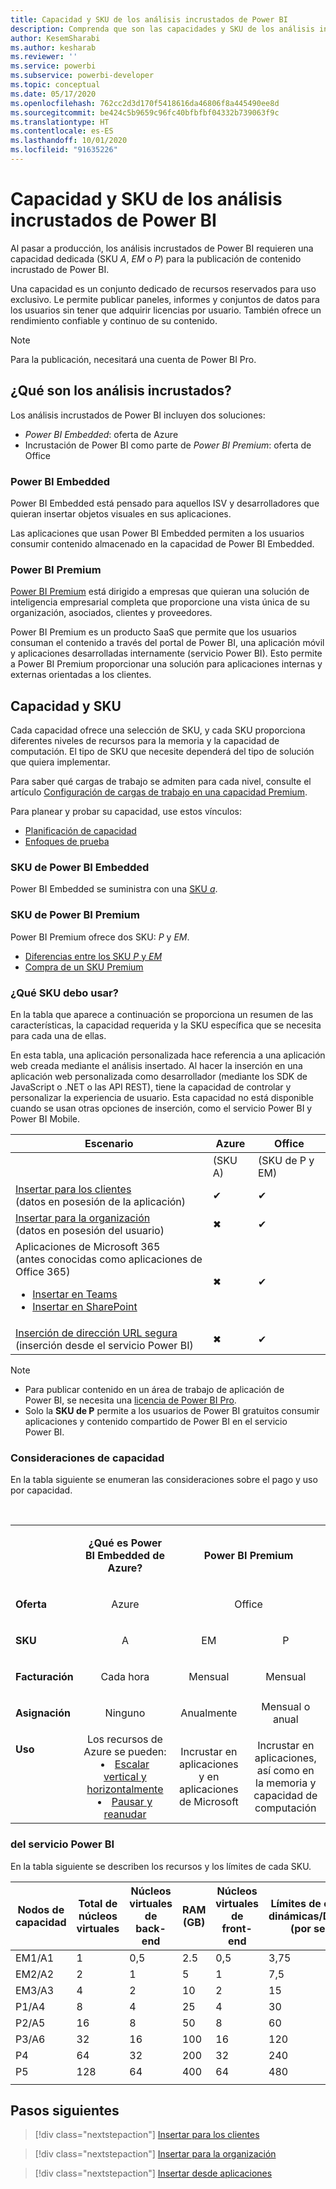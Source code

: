 ```yaml
---
title: Capacidad y SKU de los análisis incrustados de Power BI
description: Comprenda que son las capacidades y SKU de los análisis incrustados de Power BI.
author: KesemSharabi
ms.author: kesharab
ms.reviewer: ''
ms.service: powerbi
ms.subservice: powerbi-developer
ms.topic: conceptual
ms.date: 05/17/2020
ms.openlocfilehash: 762cc2d3d170f5418616da46806f8a445490ee8d
ms.sourcegitcommit: be424c5b9659c96fc40bfbfbf04332b739063f9c
ms.translationtype: HT
ms.contentlocale: es-ES
ms.lasthandoff: 10/01/2020
ms.locfileid: "91635226"
---
```

# <a name="capacity-and-skus-in-power-bi-embedded-analytics"></a>Capacidad y SKU de los análisis incrustados de Power BI

Al pasar a producción, los análisis incrustados de Power BI requieren una capacidad dedicada (SKU *A*, *EM* o *P*) para la publicación de contenido incrustado de Power BI.

Una capacidad es un conjunto dedicado de recursos reservados para uso exclusivo. Le permite publicar paneles, informes y conjuntos de datos para los usuarios sin tener que adquirir licencias por usuario. También ofrece un rendimiento confiable y continuo de su contenido.

>[!NOTE]
>Para la publicación, necesitará una cuenta de Power BI Pro.

## <a name="what-is-embedded-analytics"></a>¿Qué son los análisis incrustados?

Los análisis incrustados de Power BI incluyen dos soluciones:
* *Power BI Embedded*: oferta de Azure
* Incrustación de Power BI como parte de *Power BI Premium*: oferta de Office

### <a name="power-bi-embedded"></a>Power BI Embedded

Power BI Embedded está pensado para aquellos ISV y desarrolladores que quieran insertar objetos visuales en sus aplicaciones.

Las aplicaciones que usan Power BI Embedded permiten a los usuarios consumir contenido almacenado en la capacidad de Power BI Embedded.

### <a name="power-bi-premium"></a>Power BI Premium

[Power BI Premium](../../admin/service-premium-what-is.md) está dirigido a empresas que quieran una solución de inteligencia empresarial completa que proporcione una vista única de su organización, asociados, clientes y proveedores.

Power BI Premium es un producto SaaS que permite que los usuarios consuman el contenido a través del portal de Power BI, una aplicación móvil y aplicaciones desarrolladas internamente (servicio Power BI). Esto permite a Power BI Premium proporcionar una solución para aplicaciones internas y externas orientadas a los clientes.

## <a name="capacity-and-skus"></a>Capacidad y SKU

Cada capacidad ofrece una selección de SKU, y cada SKU proporciona diferentes niveles de recursos para la memoria y la capacidad de computación. El tipo de SKU que necesite dependerá del tipo de solución que quiera implementar.

Para saber qué cargas de trabajo se admiten para cada nivel, consulte el artículo [Configuración de cargas de trabajo en una capacidad Premium](../../admin/service-admin-premium-workloads.md).

Para planear y probar su capacidad, use estos vínculos:
* [Planificación de capacidad](embedded-capacity-planning.md)
* [Enfoques de prueba](../../admin/service-premium-capacity-optimize.md#testing-approaches)

### <a name="power-bi-embedded-skus"></a>SKU de Power BI Embedded

Power BI Embedded se suministra con una [SKU *a*](../../admin/service-admin-premium-purchase.md#purchase-a-skus-for-testing-and-other-scenarios).

### <a name="power-bi-premium-skus"></a>SKU de Power BI Premium

Power BI Premium ofrece dos SKU: *P* y *EM*.
* [Diferencias entre los SKU *P* y *EM*](../../admin/service-premium-what-is.md#subscriptions-and-licensing)
* [Compra de un SKU Premium](../../admin/service-admin-premium-purchase.md)

### <a name="which-sku-should-i-use"></a>¿Qué SKU debo usar?

En la tabla que aparece a continuación se proporciona un resumen de las características, la capacidad requerida y la SKU específica que se necesita para cada una de ellas.

En esta tabla, una aplicación personalizada hace referencia a una aplicación web creada mediante el análisis insertado. Al hacer la inserción en una aplicación web personalizada como desarrollador (mediante los SDK de JavaScript o .NET o las API REST), tiene la capacidad de controlar y personalizar la experiencia de usuario. Esta capacidad no está disponible cuando se usan otras opciones de inserción, como el servicio Power BI y Power BI Mobile.

| Escenario | Azure   | Office          |
|----------|---------|-----------------|
|          | (SKU A) | (SKU de P y EM) |
|[Insertar para los clientes](embed-sample-for-customers.md)</br>(datos en posesión de la aplicación)     |✔        |✔        |
|[Insertar para la organización](embed-sample-for-your-organization.md)</br>(datos en posesión del usuario)     |✖        |✔         |
|Aplicaciones de Microsoft 365</br>(antes conocidas como aplicaciones de Office 365)<ul><li>[Insertar en Teams](../../collaborate-share/service-embed-report-microsoft-teams.md)</li><li>[Insertar en SharePoint](../../collaborate-share/service-embed-report-spo.md)</li></ul>     |✖        |✔        |
|[Inserción de dirección URL segura](../../collaborate-share/service-embed-secure.md)</br>(inserción desde el servicio Power BI)     |✖        |✔        |

>[!NOTE]
>* Para publicar contenido en un área de trabajo de aplicación de Power BI, se necesita una [licencia de Power BI Pro](../../admin/service-admin-purchasing-power-bi-pro.md).
>* Solo la **SKU de P** permite a los usuarios de Power BI gratuitos consumir aplicaciones y contenido compartido de Power BI en el servicio Power BI.

### <a name="capacity-considerations"></a>Consideraciones de capacidad

En la tabla siguiente se enumeran las consideraciones sobre el pago y uso por capacidad.

</br>
<table>
<tbody>
<tr>
<td></td>
<td style="text-align: center;"><p><strong>¿Qué es Power BI Embedded de Azure?</strong></p></td>
<td style="text-align: center;" colspan="2"><p><strong>Power BI Premium</strong></p></td>
</tr>
<tr>
<td><p><strong>Oferta</strong></p></td>
<td style="text-align: center"><p>Azure</p></td>
<td style="text-align: center" colspan="2"><p>Office</p></td>
</tr>
<tr>
<td><p><strong>SKU</strong></p></td>
<td style="text-align: center"><p>A</p></td>
<td style="text-align: center"><p>EM</p></td>
<td style="text-align: center"><p>P</p></td>
</tr>
<tr>
<td><p><strong>Facturación</strong></td>
<td style="text-align: center">Cada hora</td>
<td style="text-align: center">Mensual</td>
<td style="text-align: center">Mensual</td>
</tr>
<tr>
<td><p><strong>Asignación</strong></td>
<td style="text-align: center">Ninguno</td>
<td style="text-align: center">Anualmente</td>
<td style="text-align: center">Mensual o anual</td>
</tr>
<tr>
<td valign="top"><p><strong>Uso</strong></td>
<td style="text-align: center">Los recursos de Azure se pueden:<li><a href="azure-pbie-scale-capacity.md">Escalar vertical y horizontalmente</a></li><li><a href="azure-pbie-pause-start.md">Pausar y reanudar</a>
</td></li>
<td style="text-align: center">Incrustar en aplicaciones y en</br> aplicaciones de Microsoft</td>
<td style="text-align: center">Incrustar en aplicaciones, así como en</br> la memoria y capacidad de computación</td>
</tr>
</tbody>
</table>

### <a name="sku-memory-and-computing-power"></a>del servicio Power BI

En la tabla siguiente se describen los recursos y los límites de cada SKU.

| Nodos de capacidad | Total de núcleos virtuales | Núcleos virtuales de back-end | RAM (GB) | Núcleos virtuales de front-end | Límites de conexiones dinámicas/DirectQuery (por segundo) | Paralelismo de actualización de modelo |
| --- | --- | --- | --- | --- | --- | --- |
| EM1/A1 | 1 | 0,5 | 2.5 | 0,5 | 3,75 | 1 |
| EM2/A2 | 2 | 1 | 5 | 1 | 7,5 | 2 |
| EM3/A3 | 4 | 2 | 10 | 2 | 15 | 3 |
| P1/A4 | 8 | 4 | 25 | 4 | 30 | 6 |
| P2/A5 | 16 | 8 | 50 | 8 | 60 | 12 |
| P3/A6 | 32 | 16 | 100 | 16 | 120 | 24 |
| P4 | 64 | 32 | 200 | 32 | 240 | 48 |
| P5 | 128 | 64 | 400 | 64 | 480 | 96 |
| | | | | | | |

## <a name="next-steps"></a>Pasos siguientes

> [!div class="nextstepaction"]
>[Insertar para los clientes](embed-sample-for-customers.md)

> [!div class="nextstepaction"]
>[Insertar para la organización](embed-sample-for-your-organization.md)

> [!div class="nextstepaction"]
> [Insertar desde aplicaciones](embed-from-apps.md)